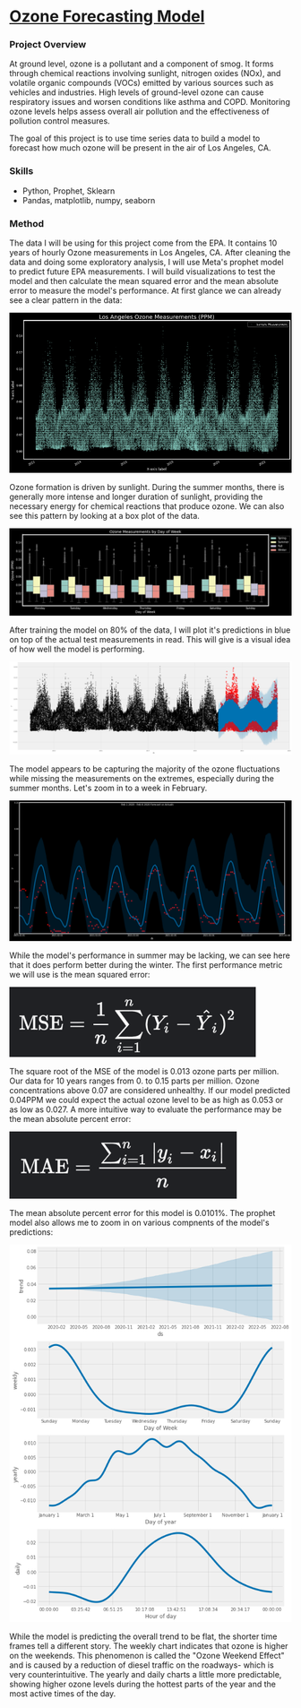 # [Ozone Forecasting Model](https://github.com/jonbig/Data_Science_Portfolio/blob/main/data_analysis_projects/voter_turnout_model/final_2019_denver_model.ipynb)

### **Project Overview**

At ground level, ozone is a pollutant and a component of smog. It forms through chemical reactions involving sunlight, nitrogen oxides (NOx), and volatile organic compounds (VOCs) emitted by various sources such as vehicles and industries. High levels of ground-level ozone can cause respiratory issues and worsen conditions like asthma and COPD. Monitoring ozone levels helps assess overall air pollution and the effectiveness of pollution control measures.

The goal of this project is to use time series data to build a model to forecast how much ozone will be present in the air of Los Angeles, CA. 

### Skills

- Python, Prophet, Sklearn
- Pandas, matplotlib, numpy, seaborn


### Method
The data I will be using for this project come from the EPA. It contains 10 years of hourly Ozone measurements in Los Angeles, CA. After cleaning the data and doing some exploratory analysis, I will use Meta's prophet model to predict future EPA measurements. I will build visualizations to test the model and then calculate the mean squared error and the mean absolute error to measure the model's performance.  At first glance we can already see a clear pattern in the data:

![dist_loc](https://github.com/jonbig/Data_Science_Portfolio/blob/main/data_analysis_projects/ozone_prediction_model/output.png)

Ozone formation is driven by sunlight. During the summer months, there is generally more intense and longer duration of sunlight, providing the necessary energy for chemical reactions that produce ozone. We can also see this pattern by looking at a box plot of the data.

![dist_loc](https://github.com/jonbig/Data_Science_Portfolio/blob/main/data_analysis_projects/ozone_prediction_model/output2.png)

After training the model on 80% of the data, I will plot it's predictions in blue on top of the actual test measurements in read. This will give is a visual idea of how well the model is performing.

![dist_loc](https://github.com/jonbig/Data_Science_Portfolio/blob/main/data_analysis_projects/ozone_prediction_model/output3.png)

The model appears to be capturing the majority of the ozone fluctuations while missing the measurements on the extremes, especially during the summer months. Let's zoom in to a week in February.

![dist_loc](https://github.com/jonbig/Data_Science_Portfolio/blob/main/data_analysis_projects/ozone_prediction_model/output4.png)

While the model's performance in summer may be lacking,  we can see here that it does perform better during the winter. The first performance metric we will use is the mean squared error:

![dist_loc](https://github.com/jonbig/Data_Science_Portfolio/blob/main/data_analysis_projects/ozone_prediction_model/msd.PNG)

The square root of the MSE of the model is 0.013 ozone parts per million. Our data for 10 years ranges from 0. to 0.15 parts per million. Ozone concentrations above 0.07 are considered unhealthy. If our model predicted 0.04PPM we could expect the actual ozone level to be as high as 0.053 or as low as 0.027. A more intuitive way to evaluate the performance may be the mean absolute percent error:

![dist_loc](https://github.com/jonbig/Data_Science_Portfolio/blob/main/data_analysis_projects/ozone_prediction_model/mae.PNG)

The mean absolute percent error for this model is 0.0101%. The prophet model also allows me to zoom in on various compnents of the model's predictions:

![dist_loc](https://github.com/jonbig/Data_Science_Portfolio/blob/main/data_analysis_projects/ozone_prediction_model/output5.png)

While the model is predicting the overall trend to be flat, the shorter time frames tell a different story. The weekly chart indicates that ozone is higher on the weekends. This phenomenon is called the "Ozone Weekend Effect" and is caused by a reduction of diesel traffic on the roadways- which is very counterintuitive. The yearly and daily charts a little more predictable, showing higher ozone levels during the hottest parts of the year and the most active times of the day.


